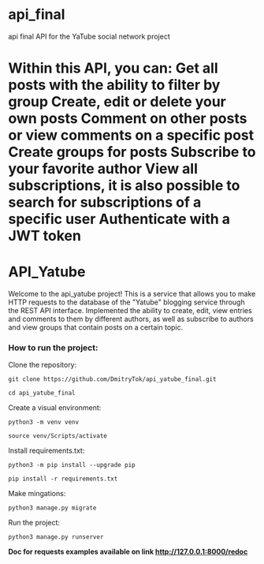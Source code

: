 # api_final
api final
API for the YaTube social network project

Within this API, you can:
Get all posts with the ability to filter by group
Create, edit or delete your own posts
Comment on other posts or view comments on a specific post
Create groups for posts
Subscribe to your favorite author
View all subscriptions, it is also possible to search for subscriptions of a specific user
Authenticate with a JWT token
=======
**API_Yatube**
=====


Welcome to the api_yatube project! This is a service that allows you to make HTTP requests to the database of the "Yatube" blogging service through the REST API interface.
Implemented the ability to create, edit, view entries and comments to them by different authors, as well as subscribe to authors and view groups that contain posts on a certain topic.
### How to run the project:

Clone the repository:

```
git clone https://github.com/DmitryTok/api_yatube_final.git
```

```
cd api_yatube_final
```

Create a visual environment:

```
python3 -m venv venv
```

```
source venv/Scripts/activate
```

Install requirements.txt:

```
python3 -m pip install --upgrade pip
```

```
pip install -r requirements.txt
```

Make mingations:

```
python3 manage.py migrate
```

Run the project:

```
python3 manage.py runserver
```

**Doc for requests examples available on link http://127.0.0.1:8000/redoc**
